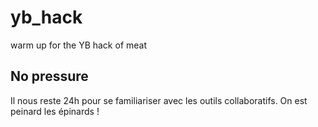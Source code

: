 # yb_hack
warm up for the YB hack of meat

## No pressure 
Il nous reste 24h pour se familiariser avec les outils collaboratifs. On est peinard les épinards !

